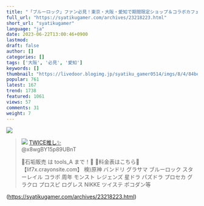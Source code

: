 ```yaml
---
title: "「ブルーロック」ファン必見！東京・大阪・愛知で期間限定ショップ＆コラボカフェ開催！ : 社畜ゲーマー速報"
full_url: "https://syatikugamer.com/archives/23218223.html"
short_url: "syatikugamer"
language: "ja"
date: 2023-06-22T13:00:46+0900
lastmod: 
draft: false
author: []
categories: []
tags: ['大阪', '必見', '愛知']
keywords: []
thumbnail: "https://livedoor.blogimg.jp/syatiku_gamer0514/imgs/8/4/84be6352.jpg"
popular: 761
latest: 167
trend: 1738
featured: 1061
views: 57
comments: 31
weight: 7
---
```


![](https://livedoor.blogimg.jp/syatiku_gamer0514/imgs/8/4/84be6352.jpg)

<blockquote id='twibodywgb321RyPs'> <p> <img src='https://livedoor.blogimg.jp/syatiku_gamer0514/imgs/1/6/165a98d3.jpg'> <a href='https://twitter.com/x8wgBY15p89UBnT/status/1669287003878481920' target='_blank'>TWICE推し✨ </a><br> @x8wgBY15p89UBnT </p> <p id='twitextwgb321RyPs'> 🌈石垢販売 は tools_A まで！🌈 🌈料金表はこちら🌈 【lif7x.crayonsite.com】 検)原神 バンドリ グラサマ ブルーロック スターレイル コラボ 周年 モンスト レジェンズ 星ドラ パズドラ プロセカ グラクロ プロスピ ログレス NIKKE ツイステ ポコダン等 </p> </blockquote> 

(https://syatikugamer.com/archives/23218223.html)
